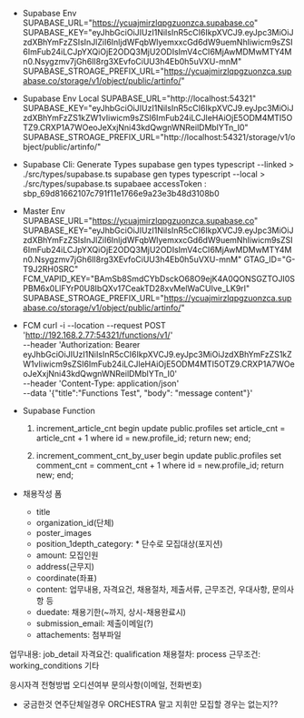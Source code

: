 * Supabase Env
SUPABASE_URL="https://ycuajmirzlqpgzuonzca.supabase.co"
SUPABASE_KEY="eyJhbGciOiJIUzI1NiIsInR5cCI6IkpXVCJ9.eyJpc3MiOiJzdXBhYmFzZSIsInJlZiI6InljdWFqbWlyemxxcGd6dW9uemNhIiwicm9sZSI6ImFub24iLCJpYXQiOjE2ODQ3MjU2ODIsImV4cCI6MjAwMDMwMTY4Mn0.Nsygzmv7jGh6Il8rg3XEvfoCiUU3h4Eb0h5uVXU-mnM"
SUPABASE_STROAGE_PREFIX_URL="https://ycuajmirzlqpgzuonzca.supabase.co/storage/v1/object/public/artinfo/"

* Supabase Env Local
SUPABASE_URL="http://localhost:54321"
SUPABASE_KEY="eyJhbGciOiJIUzI1NiIsInR5cCI6IkpXVCJ9.eyJpc3MiOiJzdXBhYmFzZS1kZW1vIiwicm9sZSI6ImFub24iLCJleHAiOjE5ODM4MTI5OTZ9.CRXP1A7WOeoJeXxjNni43kdQwgnWNReilDMblYTn_I0"
SUPABASE_STROAGE_PREFIX_URL="http://localhost:54321/storage/v1/object/public/artinfo/"


* Supabase Cli: Generate Types
supabase gen types typescript --linked > ./src/types/supabase.ts
supabase gen types typescript --local > ./src/types/supabase.ts
supabaee accessToken : sbp_69d81662107c791f11e1766e9a23e3b48d3108b0

* Master Env
SUPABASE_URL="https://ycuajmirzlqpgzuonzca.supabase.co"
SUPABASE_KEY="eyJhbGciOiJIUzI1NiIsInR5cCI6IkpXVCJ9.eyJpc3MiOiJzdXBhYmFzZSIsInJlZiI6InljdWFqbWlyemxxcGd6dW9uemNhIiwicm9sZSI6ImFub24iLCJpYXQiOjE2ODQ3MjU2ODIsImV4cCI6MjAwMDMwMTY4Mn0.Nsygzmv7jGh6Il8rg3XEvfoCiUU3h4Eb0h5uVXU-mnM"
GTAG_ID="G-T9J2RH0SRC"
FCM_VAPID_KEY="BAmSb8SmdCYbDsckO68O9ejK4A0QONSGZTOJI0SPBM6x0LlFYrP0U8IbQXv17CeakTD28xvMelWaCUIve_LK9rI"
SUPABASE_STROAGE_PREFIX_URL="https://ycuajmirzlqpgzuonzca.supabase.co/storage/v1/object/public/artinfo/"


* FCM
curl -i --location --request POST 'http://192.168.2.77:54321/functions/v1/' \
  --header 'Authorization: Bearer eyJhbGciOiJIUzI1NiIsInR5cCI6IkpXVCJ9.eyJpc3MiOiJzdXBhYmFzZS1kZW1vIiwicm9sZSI6ImFub24iLCJleHAiOjE5ODM4MTI5OTZ9.CRXP1A7WOeoJeXxjNni43kdQwgnWNReilDMblYTn_I0' \
  --header 'Content-Type: application/json' \
  --data '{"title":"Functions Test", "body": "message content"}'


* Supabase Function
  1. increment_article_cnt
    begin
      update public.profiles
      set article_cnt = article_cnt + 1
      where id = new.profile_id;
      return new;
    end;

  2. increment_comment_cnt_by_user
    begin
      update public.profiles
      set comment_cnt = comment_cnt + 1
      where id = new.profile_id;
      return new;
    end;


* 채용작성 폼
  - title
  - organization_id(단체)
  - poster_images
  - position_1depth_category: * 단수로 모집대상(포지션)
  - amount: 모집인원
  - address(근무지)
  - coordinate(좌표)
  - content: 업무내용, 자격요건, 채용절차, 제출서류, 근무조건, 우대사항, 문의사항
          등
  - duedate: 채용기한(~까지, 상시-채용완료시)
  - submission_email: 제출이메일(?)
  - attachements: 첨부파일

업무내용: job_detail
자격요건: qualification
채용절차: process
근무조건: working_conditions
기타

응시자격
전형방법
오디션여부
문의사항(이메일, 전화번호)


* 궁금한것
연주단체일경우 ORCHESTRA 말고 지휘만 모집할 경우는 없는지??
